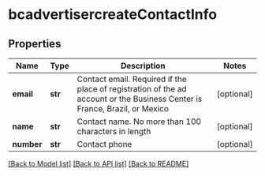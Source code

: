# bcadvertisercreateContactInfo

## Properties
Name | Type | Description | Notes
------------ | ------------- | ------------- | -------------
**email** | **str** | Contact email. Required if the place of registration of the ad account or the Business Center is France, Brazil, or Mexico | [optional] 
**name** | **str** | Contact name. No more than 100 characters in length | [optional] 
**number** | **str** | Contact phone | [optional] 

[[Back to Model list]](../README.md#documentation-for-models) [[Back to API list]](../README.md#documentation-for-api-endpoints) [[Back to README]](../README.md)


